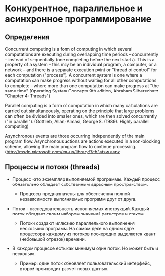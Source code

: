 # Конкурентное, параллельное и асинхронное программирование

## Определения

Concurrent computing is a form of computing in which several computations are executing during overlapping time periods – concurrently – instead of sequentially (one completing before the next starts). This is a property of a system – this may be an individual program, a computer, or a network – and there is a separate execution point or "thread of control" for each computation ("process"). A concurrent system is one where a computation can make progress without waiting for all other computations to complete – where more than one computation can make progress at "the same time" (Operating System Concepts 9th edition, Abraham Silberschatz. "Chapter 4: Threads")

Parallel computing is a form of computation in which many calculations are carried out simultaneously, operating on the principle that large problems can often be divided into smaller ones, which are then solved concurrently ("in parallel").  (Gottlieb, Allan; Almasi, George S. (1989). Highly parallel computing)

Asynchronous events are those occurring independently of the main program flow. Asynchronous actions are actions executed in a non-blocking scheme, allowing the main program flow to continue processing. (http://msdn.microsoft.com/en-us/library/7ch3stsw.aspx

## Процессы и потоки (threads)

* Процесс -это экземпляр выполняемой программы. Каждый процесс обязательно обладает собственным адресным пространством.
  * Процессы предназначены для обеспечения полной независимости выполняемых программ друг от друга.      
* Поток - последовательность исполняемых инструкций. Каждый  поток обладает своим набором значений регистров и стеком.
  * Потоки создают иллюзию параллельного выполнения нескольких программ. На самом деле на  одном ядре процессора каждому из потоков поочередно выделяется квант (небольшой отрезок) времени.
        
* В каждом процессе есть как  минимум один поток. Но может быть и несколько.
  * Пример: один поток обновляет пользовательский интерфейс, второй производит расчет новых данных.